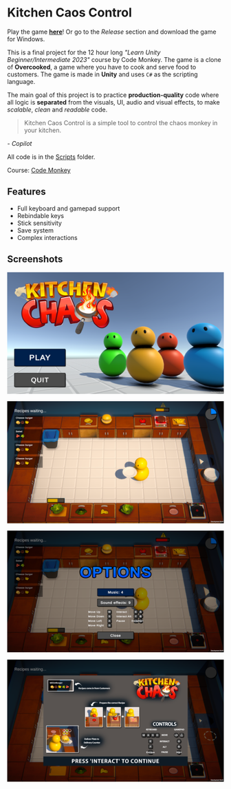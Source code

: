 ﻿# Kitchen Caos Control

Play the game **[here](https://play.unity.com/mg/other/webgl-builds-343546)**! Or go to the *Release* section and download the game for Windows.

This is a final project for the 12 hour long *"Learn Unity Beginner/Intermediate 2023"* course by Code Monkey. The game is a clone of **Overcooked**, a game where you have to cook and serve food to customers. The game is made in **Unity** and uses `C#` as the scripting language.

The main goal of this project is to practice **production-quality** code where all logic is **separated** from the visuals, UI, audio and visual effects, to make *scalable*, *clean* and *readable* code.

> Kitchen Caos Control is a simple tool to control the chaos monkey in your kitchen.

*\- Copilot*

All code is in the [Scripts](./Assets/Scripts/) folder.

Course: [Code Monkey](https://youtu.be/AmGSEH7QcDg)

## Features

- Full keyboard and gamepad support
- Rebindable keys
- Stick sensitivity
- Save system
- Complex interactions

## Screenshots

![Main menu](images/main_menu.png)

![Game](images/game.png)

![Options menu](images/options_menu.png)

![Tutorial](images/tutorial.png)
